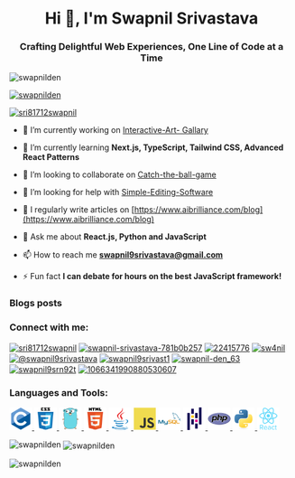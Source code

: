 <h1 align="center">Hi 👋, I'm Swapnil Srivastava</h1>
<h3 align="center">Crafting Delightful Web Experiences, One Line of Code at a Time</h3>

<p align="left"> <img src="https://komarev.com/ghpvc/?username=swapnilden&label=Profile%20views&color=0e75b6&style=flat" alt="swapnilden" /> </p>

<p align="left"> <a href="https://github.com/ryo-ma/github-profile-trophy"><img src="https://github-profile-trophy.vercel.app/?username=swapnilden" alt="swapnilden" /></a> </p>

<p align="left"> <a href="https://twitter.com/sri81712swapnil" target="blank"><img src="https://img.shields.io/twitter/follow/sri81712swapnil?logo=twitter&style=for-the-badge" alt="sri81712swapnil" /></a> </p>

- 🔭 I’m currently working on [Interactive-Art- Gallary](https://interactive-art-gallary.vercel.app/)

- 🌱 I’m currently learning **Next.js, TypeScript, Tailwind CSS, Advanced React Patterns**

- 👯 I’m looking to collaborate on [Catch-the-ball-game](https://interactive-art-gallary.vercel.app/)

- 🤝 I’m looking for help with [Simple-Editing-Software](https://simple-editing-software-xix9.vercel.app/)

- 📝 I regularly write articles on [https://www.aibrilliance.com/blog](https://www.aibrilliance.com/blog)

- 💬 Ask me about **React.js, Python and JavaScript**

- 📫 How to reach me **swapnil9srivastava@gmail.com**

- ⚡ Fun fact **I can debate for hours on the best JavaScript framework!**

### Blogs posts
<!-- BLOG-POST-LIST:START -->
<!-- BLOG-POST-LIST:END -->

<h3 align="left">Connect with me:</h3>
<p align="left">
<a href="https://twitter.com/sri81712swapnil" target="blank"><img align="center" src="https://raw.githubusercontent.com/rahuldkjain/github-profile-readme-generator/master/src/images/icons/Social/twitter.svg" alt="sri81712swapnil" height="30" width="40" /></a>
<a href="https://linkedin.com/in/swapnil-srivastava-781b0b257" target="blank"><img align="center" src="https://raw.githubusercontent.com/rahuldkjain/github-profile-readme-generator/master/src/images/icons/Social/linked-in-alt.svg" alt="swapnil-srivastava-781b0b257" height="30" width="40" /></a>
<a href="https://stackoverflow.com/users/22415776" target="blank"><img align="center" src="https://raw.githubusercontent.com/rahuldkjain/github-profile-readme-generator/master/src/images/icons/Social/stack-overflow.svg" alt="22415776" height="30" width="40" /></a>
<a href="https://instagram.com/sw4nil" target="blank"><img align="center" src="https://raw.githubusercontent.com/rahuldkjain/github-profile-readme-generator/master/src/images/icons/Social/instagram.svg" alt="sw4nil" height="30" width="40" /></a>
<a href="https://medium.com/@swapnil9srivastava" target="blank"><img align="center" src="https://raw.githubusercontent.com/rahuldkjain/github-profile-readme-generator/master/src/images/icons/Social/medium.svg" alt="@swapnil9srivastava" height="30" width="40" /></a>
<a href="https://www.hackerrank.com/swapnil9srivast1" target="blank"><img align="center" src="https://raw.githubusercontent.com/rahuldkjain/github-profile-readme-generator/master/src/images/icons/Social/hackerrank.svg" alt="swapnil9srivast1" height="30" width="40" /></a>
<a href="https://www.leetcode.com/swapnil-den_63" target="blank"><img align="center" src="https://raw.githubusercontent.com/rahuldkjain/github-profile-readme-generator/master/src/images/icons/Social/leet-code.svg" alt="swapnil-den_63" height="30" width="40" /></a>
<a href="https://auth.geeksforgeeks.org/user/swapnil9srn92t" target="blank"><img align="center" src="https://raw.githubusercontent.com/rahuldkjain/github-profile-readme-generator/master/src/images/icons/Social/geeks-for-geeks.svg" alt="swapnil9srn92t" height="30" width="40" /></a>
<a href="https://discord.gg/1066341990880530607" target="blank"><img align="center" src="https://raw.githubusercontent.com/rahuldkjain/github-profile-readme-generator/master/src/images/icons/Social/discord.svg" alt="1066341990880530607" height="30" width="40" /></a>
</p>

<h3 align="left">Languages and Tools:</h3>
<p align="left"> <a href="https://www.cprogramming.com/" target="_blank" rel="noreferrer"> <img src="https://raw.githubusercontent.com/devicons/devicon/master/icons/c/c-original.svg" alt="c" width="40" height="40"/> </a> <a href="https://www.w3schools.com/css/" target="_blank" rel="noreferrer"> <img src="https://raw.githubusercontent.com/devicons/devicon/master/icons/css3/css3-original-wordmark.svg" alt="css3" width="40" height="40"/> </a> <a href="https://golang.org" target="_blank" rel="noreferrer"> <img src="https://raw.githubusercontent.com/devicons/devicon/master/icons/go/go-original.svg" alt="go" width="40" height="40"/> </a> <a href="https://www.w3.org/html/" target="_blank" rel="noreferrer"> <img src="https://raw.githubusercontent.com/devicons/devicon/master/icons/html5/html5-original-wordmark.svg" alt="html5" width="40" height="40"/> </a> <a href="https://www.java.com" target="_blank" rel="noreferrer"> <img src="https://raw.githubusercontent.com/devicons/devicon/master/icons/java/java-original.svg" alt="java" width="40" height="40"/> </a> <a href="https://developer.mozilla.org/en-US/docs/Web/JavaScript" target="_blank" rel="noreferrer"> <img src="https://raw.githubusercontent.com/devicons/devicon/master/icons/javascript/javascript-original.svg" alt="javascript" width="40" height="40"/> </a> <a href="https://www.mysql.com/" target="_blank" rel="noreferrer"> <img src="https://raw.githubusercontent.com/devicons/devicon/master/icons/mysql/mysql-original-wordmark.svg" alt="mysql" width="40" height="40"/> </a> <a href="https://pandas.pydata.org/" target="_blank" rel="noreferrer"> <img src="https://raw.githubusercontent.com/devicons/devicon/2ae2a900d2f041da66e950e4d48052658d850630/icons/pandas/pandas-original.svg" alt="pandas" width="40" height="40"/> </a> <a href="https://www.php.net" target="_blank" rel="noreferrer"> <img src="https://raw.githubusercontent.com/devicons/devicon/master/icons/php/php-original.svg" alt="php" width="40" height="40"/> </a> <a href="https://www.python.org" target="_blank" rel="noreferrer"> <img src="https://raw.githubusercontent.com/devicons/devicon/master/icons/python/python-original.svg" alt="python" width="40" height="40"/> </a> <a href="https://reactjs.org/" target="_blank" rel="noreferrer"> <img src="https://raw.githubusercontent.com/devicons/devicon/master/icons/react/react-original-wordmark.svg" alt="react" width="40" height="40"/> </a> </p>

<p><img align="left" src="https://github-readme-stats.vercel.app/api/top-langs?username=swapnilden&show_icons=true&locale=en&layout=compact" alt="swapnilden" /></p>

<p>&nbsp;<img align="center" src="https://github-readme-stats.vercel.app/api?username=swapnilden&show_icons=true&locale=en" alt="swapnilden" /></p>

<p><img align="center" src="https://github-readme-streak-stats.herokuapp.com/?user=swapnilden&" alt="swapnilden" /></p>
